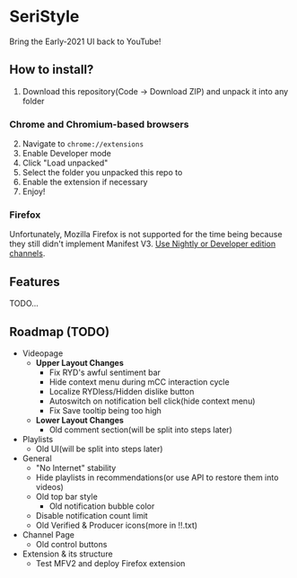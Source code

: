 # SeriStyle
Bring the Early-2021 UI back to YouTube!

## How to install? <!-- This could use a better English -->
1. Download this repository(Code -> Download ZIP) and unpack it into any folder
### Chrome and Chromium-based browsers
2. Navigate to `chrome://extensions`
3. Enable Developer mode
4. Click "Load unpacked"
5. Select the folder you unpacked this repo to
6. Enable the extension if necessary
7. Enjoy!
### Firefox
Unfortunately, Mozilla Firefox is not supported for the time being because they still didn't implement Manifest V3. [Use Nightly or Developer edition channels](https://extensionworkshop.com/documentation/develop/manifest-v3-migration-guide/).

## Features
TODO...

## Roadmap (TODO)
- Videopage
  - **Upper Layout Changes**
    - Fix RYD's awful sentiment bar
    - Hide context menu during mCC interaction cycle
    - Localize RYDless/Hidden dislike button
    - Autoswitch on notification bell click(hide context menu)
    - Fix Save tooltip being too high
  - **Lower Layout Changes**
    - Old comment section(will be split into steps later)
- Playlists
  - Old UI(will be split into steps later)
- General
  - "No Internet" stability
  - Hide playlists in recommendations(or use API to restore them into videos)
  - Old top bar style
    - Old notification bubble color
  - Disable notification count limit
  - Old Verified & Producer icons(more in !!.txt)
- Channel Page
  - Old control buttons
- Extension & its structure
  - Test MFV2 and deploy Firefox extension

